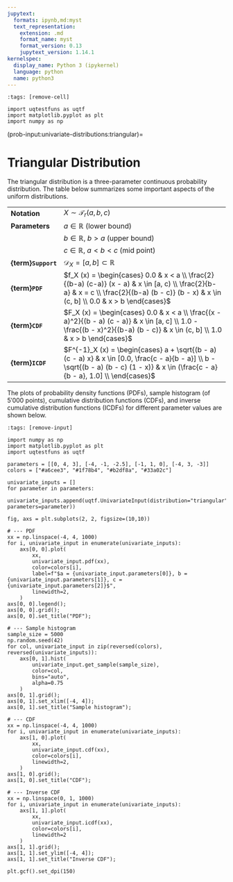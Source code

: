 ```yaml
---
jupytext:
  formats: ipynb,md:myst
  text_representation:
    extension: .md
    format_name: myst
    format_version: 0.13
    jupytext_version: 1.14.1
kernelspec:
  display_name: Python 3 (ipykernel)
  language: python
  name: python3
---
```


```{code-cell} ipython3
:tags: [remove-cell]

import uqtestfuns as uqtf
import matplotlib.pyplot as plt
import numpy as np
```

(prob-input:univariate-distributions:triangular)=
# Triangular Distribution

The triangular distribution is a three-parameter continuous probability
distribution.
The table below summarizes some important aspects of the uniform distributions.


|                     |                                                                                                                                                                                              |
|---------------------|----------------------------------------------------------------------------------------------------------------------------------------------------------------------------------------------|
| **Notation**        | $X \sim \mathcal{T}_r (a, b, c)$                                                                                                                                                             |
| **Parameters**      | $a \in \mathbb{R}$ (lower bound)                                                                                                                                                             |
|                     | $b \in \mathbb{R}$, $b > a$ (upper bound)                                                                                                                                                    |
|                     | $c \in \mathbb{R}$, $a < b < c$ (mid point)                                                                                                                                                  |
| **{term}`Support`** | $\mathcal{D}_X = [a, b] \subset \mathbb{R}$                                                                                                                                                  |
| **{term}`PDF`**     | $f_X (x) = \begin{cases} 0.0 & x < a \\ \frac{2}{(b-a) (c-a)} (x - a) & x \in [a, c) \\	\frac{2}{b-a} & x = c \\ \frac{2}{(b-a) (b - c)} (b - x) & x \in (c, b] \\ 0.0 & x > b \end{cases}$  |
| **{term}`CDF`**     | $F_X (x) = \begin{cases} 0.0 & x < a \\	\frac{(x - a)^2}{(b - a) (c - a)} & x \in [a, c] \\	1.0 - \frac{(b - x)^2}{(b-a) (b - c)} & x \in (c, b] \\	1.0 & x > b \end{cases}$                 |
| **{term}`ICDF`**    | $F^{-1}_X (x) = \begin{cases} a + \sqrt{(b - a) (c - a) x} & x \in [0.0, \frac{c - a}{b - a}] \\ b - \sqrt{(b - a) (b - c) (1 - x)} & x \in (\frac{c - a}{b - a}, 1.0] \\ \end{cases}$       |

The plots of probability density functions (PDFs),
sample histogram (of $5'000$ points),
cumulative distribution functions (CDFs),
and inverse cumulative distribution functions (ICDFs) for different parameter
values are shown below.

```{code-cell} ipython3
:tags: [remove-input]

import numpy as np
import matplotlib.pyplot as plt
import uqtestfuns as uqtf

parameters = [[0, 4, 3], [-4, -1, -2.5], [-1, 1, 0], [-4, 3, -3]]
colors = ["#a6cee3", "#1f78b4", "#b2df8a", "#33a02c"]

univariate_inputs = []
for parameter in parameters:
    univariate_inputs.append(uqtf.UnivariateInput(distribution="triangular", parameters=parameter))

fig, axs = plt.subplots(2, 2, figsize=(10,10))

# --- PDF
xx = np.linspace(-4, 4, 1000)
for i, univariate_input in enumerate(univariate_inputs):
    axs[0, 0].plot(
        xx,
        univariate_input.pdf(xx),
        color=colors[i],
        label=f"$a = {univariate_input.parameters[0]}, b = {univariate_input.parameters[1]}, c = {univariate_input.parameters[2]}$",
        linewidth=2,
    )
axs[0, 0].legend();
axs[0, 0].grid();
axs[0, 0].set_title("PDF");

# --- Sample histogram
sample_size = 5000
np.random.seed(42)
for col, univariate_input in zip(reversed(colors), reversed(univariate_inputs)):
    axs[0, 1].hist(
        univariate_input.get_sample(sample_size),
        color=col,
        bins="auto",
        alpha=0.75
    )
axs[0, 1].grid();
axs[0, 1].set_xlim([-4, 4]);
axs[0, 1].set_title("Sample histogram");

# --- CDF
xx = np.linspace(-4, 4, 1000)
for i, univariate_input in enumerate(univariate_inputs):
    axs[1, 0].plot(
        xx,
        univariate_input.cdf(xx),
        color=colors[i],
        linewidth=2,
    )
axs[1, 0].grid();
axs[1, 0].set_title("CDF");

# --- Inverse CDF
xx = np.linspace(0, 1, 1000)
for i, univariate_input in enumerate(univariate_inputs):
    axs[1, 1].plot(
        xx,
        univariate_input.icdf(xx),
        color=colors[i],
        linewidth=2
    )
axs[1, 1].grid();
axs[1, 1].set_ylim([-4, 4]);
axs[1, 1].set_title("Inverse CDF");

plt.gcf().set_dpi(150)
```
